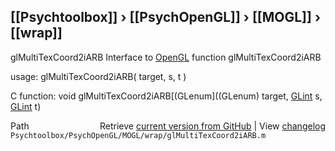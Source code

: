 ## [[Psychtoolbox]] &#8250; [[PsychOpenGL]] &#8250; [[MOGL]] &#8250; [[wrap]]

glMultiTexCoord2iARB  Interface to [OpenGL](OpenGL) function glMultiTexCoord2iARB  
  
usage:  glMultiTexCoord2iARB( target, s, t )  
  
C function:  void glMultiTexCoord2iARB[(GLenum]((GLenum) target, [GLint](GLint) s, [GLint](GLint) t)  




<div class="code_header" style="text-align:right;">
  <span style="float:left;">Path&nbsp;&nbsp;</span> <span class="counter">Retrieve <a href=
  "https://raw.github.com/Psychtoolbox-3/Psychtoolbox-3/beta/Psychtoolbox/PsychOpenGL/MOGL/wrap/glMultiTexCoord2iARB.m">current version from GitHub</a> | View <a href=
  "https://github.com/Psychtoolbox-3/Psychtoolbox-3/commits/beta/Psychtoolbox/PsychOpenGL/MOGL/wrap/glMultiTexCoord2iARB.m">changelog</a></span>
</div>
<div class="code">
  <code>Psychtoolbox/PsychOpenGL/MOGL/wrap/glMultiTexCoord2iARB.m</code>
</div>

